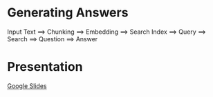# Generating Answers
Input Text ==> Chunking ==> Embedding ==> Search Index ==> Query ==> Search ==> Question ==> Answer

# Presentation
[Google Slides](https://docs.google.com/presentation/d/1_fsrvGJ7ELG4fGBbbekcSQncFs-ORPuDyHgUtsKOOJ4/edit#slide=id.g25f6af9dd6_0_0)
